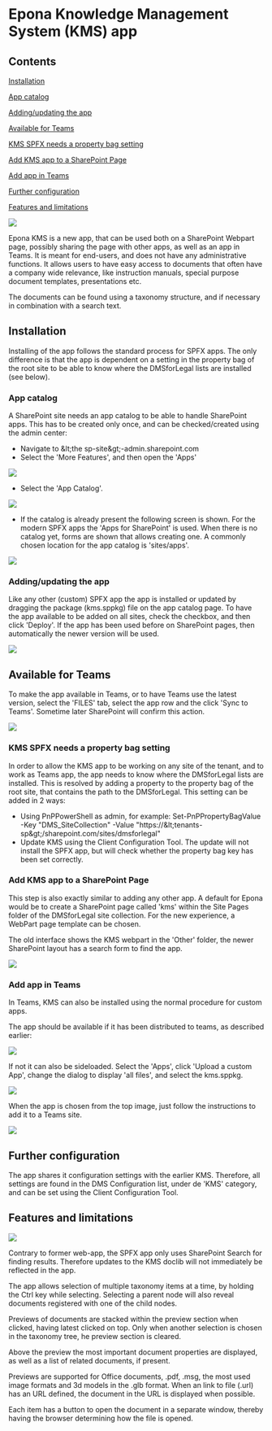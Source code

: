 # Epona Knowledge Management System (KMS) app

## Contents

[Installation](#_Toc71193453)

[App catalog](#_Toc71193454) 

[Adding/updating the app](#_Toc71193455)

[Available for Teams](#_Toc71193456)

[KMS SPFX needs a property bag setting](#_Toc71193457)

[Add KMS app to a SharePoint Page](#_Toc71193458)

[Add app in Teams](#_Toc71193459)

[Further configuration](#_Toc71193460)

[Features and limitations](#_Toc71193461)

![](./img1.png) 

Epona KMS is a new app, that can be used both on a SharePoint Webpart page, possibly sharing the page with other apps, as well as an app in Teams. It is meant for end-users, and does not have any administrative functions. It allows users to have easy access to documents that often have a company wide relevance, like instruction manuals, special purpose document templates, presentations etc.

The documents can be found using a taxonomy structure, and if necessary in combination with a search text.

## <a id="_Toc71193453"></a>Installation

Installing of the app follows the standard process for SPFX apps. The only difference is that the app is dependent on a setting in the property bag of the root site to be able to know where the DMSforLegal lists are installed (see below).

### <a id="_Toc71193454"></a>App catalog

A SharePoint site needs an app catalog to be able to handle SharePoint apps. This has to be created only once, and can be checked/created using the admin center:

- Navigate to \&lt;the sp-site\&gt;-admin.sharepoint.com
- Select the &#39;More Features&#39;, and then open the &#39;Apps&#39;

 ![](./img2.png)

- Select the &#39;App Catalog&#39;.

 ![](./img3.png)

- If the catalog is already present the following screen is shown. For the modern SPFX apps the &#39;Apps for SharePoint&#39; is used. When there is no catalog yet, forms are shown that allows creating one. A commonly chosen location for the app catalog is &#39;sites/apps&#39;.

 ![](./img4.png)

### <a id="_Toc71193455"></a>Adding/updating the app

Like any other (custom) SPFX app the app is installed or updated by dragging the package (kms.sppkg) file on the app catalog page. To have the app available to be added on all sites, check the checkbox, and then click &#39;Deploy&#39;. If the app has been used before on SharePoint pages, then automatically the newer version will be used.

![](./img5.png)

## <a id="_Toc71193456"></a>Available for Teams

To make the app available in Teams, or to have Teams use the latest version, select the &#39;FILES&#39; tab, select the app row and the click &#39;Sync to Teams&#39;. Sometime later SharePoint will confirm this action.

![](./img6.png)

### <a id="_Toc71193457"></a>KMS SPFX needs a property bag setting

In order to allow the KMS app to be working on any site of the tenant, and to work as Teams app, the app needs to know where the DMSforLegal lists are installed. This is resolved by adding a property to the property bag of the root site, that contains the path to the DMSforLegal. This setting can be added in 2 ways:

- Using PnPPowerShell as admin, for example:
Set-PnPPropertyBagValue -Key &quot;DMS\_SiteCollection&quot; -Value &quot;https://\&lt;tenants-sp\&gt;/sharepoint.com/sites/dmsforlegal&quot;
- Update KMS using the Client Configuration Tool. The update will not install the SPFX app, but will check whether the property bag key has been set correctly.

### <a id="_Toc71193458"></a>Add KMS app to a SharePoint Page

This step is also exactly similar to adding any other app. A default for Epona would be to create a SharePoint page called &#39;kms&#39; within the Site Pages folder of the DMSforLegal site collection. For the new experience, a WebPart page template can be chosen.

The old interface shows the KMS webpart in the &#39;Other&#39; folder, the newer SharePoint layout has a search form to find the app.

![](./img7.png)

### <a id="_Toc71193459"></a>Add app in Teams

In Teams, KMS can also be installed using the normal procedure for custom apps.

The app should be available if it has been distributed to teams, as described earlier:

![](./img8.png)

If not it can also be sideloaded. Select the &#39;Apps&#39;, click &#39;Upload a custom App&#39;, change the dialog to display &#39;all files&#39;, and select the kms.sppkg.

![](./img9.png)

When the app is chosen from the top image, just follow the instructions to add it to a Teams site.

![](./img10.png)

## <a id="_Toc71193460"></a>Further configuration

The app shares it configuration settings with the earlier KMS. Therefore, all settings are found in the DMS Configuration list, under de &#39;KMS&#39; category, and can be set using the Client Configuration Tool.

## <a id="_Toc71193461"></a>Features and limitations

![](./img11.png)

Contrary to former web-app, the SPFX app only uses SharePoint Search for finding results. Therefore updates to the KMS doclib will not immediately be reflected in the app.

The app allows selection of multiple taxonomy items at a time, by holding the Ctrl key while selecting. Selecting a parent node will also reveal documents registered with one of the child nodes.

Previews of documents are stacked within the preview section when clicked, having latest clicked on top. Only when another selection is chosen in the taxonomy tree, he preview section is cleared.

Above the preview the most important document properties are displayed, as well as a list of related documents, if present.

Previews are supported for Office documents, .pdf, .msg, the most used image formats and 3d models in the .glb format. When an link to file (.url) has an URL defined, the document in the URL is displayed when possible.

Each item has a button to open the document in a separate window, thereby having the browser determining how the file is opened.
